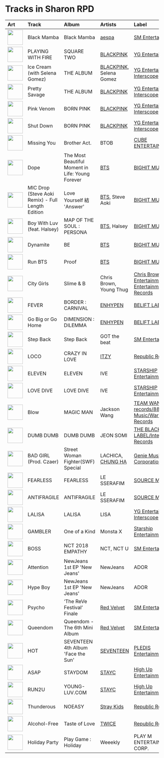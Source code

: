 # Tracks in Sharon RPD

| Art                                                                                              | Track                                             | Album                                            | Artists                                            | Label                                                                                     | 💚   | 🔗                                                          |
|:-------------------------------------------------------------------------------------------------|:--------------------------------------------------|:-------------------------------------------------|:---------------------------------------------------|:------------------------------------------------------------------------------------------|:----|:-----------------------------------------------------------|
| <img src="https://i.scdn.co/image/ab67616d0000b2736f248f7695eb544a3a1955c5" alt="" width="50" /> | Black Mamba                                       | Black Mamba                                      | [aespa](../artists/aespa.md)                       | [SM Entertainment](../labels/sm_entertainment.md)                                         | 💚   | [🔗](https://open.spotify.com/track/1t2qYCAjUAoGfeFeoBlK51) |
| <img src="https://i.scdn.co/image/ab67616d0000b27318a4a215052e9f396864bd73" alt="" width="50" /> | PLAYING WITH FIRE                                 | SQUARE TWO                                       | [BLACKPINK](../artists/blackpink.md)               | [YG Entertainment](../labels/yg_entertainment.md)                                         | 💚   | [🔗](https://open.spotify.com/track/7qmvLmX9tyaTiBAVNI6YEn) |
| <img src="https://i.scdn.co/image/ab67616d0000b2737dd8f95320e8ef08aa121dfe" alt="" width="50" /> | Ice Cream (with Selena Gomez)                     | THE ALBUM                                        | [BLACKPINK](../artists/blackpink.md), Selena Gomez | [YG Entertainment](../labels/yg_entertainment.md), [Interscope](../labels/interscope.md)  | 💚   | [🔗](https://open.spotify.com/track/4JUPEh2DVSXFGExu4Uxevz) |
| <img src="https://i.scdn.co/image/ab67616d0000b2737dd8f95320e8ef08aa121dfe" alt="" width="50" /> | Pretty Savage                                     | THE ALBUM                                        | [BLACKPINK](../artists/blackpink.md)               | [YG Entertainment](../labels/yg_entertainment.md), [Interscope](../labels/interscope.md)  | 💚   | [🔗](https://open.spotify.com/track/1XnpzbOGptRwfJhZgLbmSr) |
| <img src="https://i.scdn.co/image/ab67616d0000b2734aeaaeeb0755f1d8a8b51738" alt="" width="50" /> | Pink Venom                                        | BORN PINK                                        | [BLACKPINK](../artists/blackpink.md)               | [YG Entertainment](../labels/yg_entertainment.md), [Interscope](../labels/interscope.md)  | 💚   | [🔗](https://open.spotify.com/track/6stcJnJHPO8RrYx5LLz5OP) |
| <img src="https://i.scdn.co/image/ab67616d0000b2734aeaaeeb0755f1d8a8b51738" alt="" width="50" /> | Shut Down                                         | BORN PINK                                        | [BLACKPINK](../artists/blackpink.md)               | [YG Entertainment](../labels/yg_entertainment.md), [Interscope](../labels/interscope.md)  | 💚   | [🔗](https://open.spotify.com/track/0ARKW62l9uWIDYMZTUmJHF) |
| <img src="https://i.scdn.co/image/ab67616d0000b27317477a7434c66ac5548b6ab7" alt="" width="50" /> | Missing You                                       | Brother Act.                                     | BTOB                                               | [CUBE ENTERTAINMENT](../labels/cube_entertainment.md)                                     |     | [🔗](https://open.spotify.com/track/2zlgwqw8BLX2JGB76LIFeF) |
| <img src="https://i.scdn.co/image/ab67616d0000b273c6dbc63cf145b4ff6bee3322" alt="" width="50" /> | Dope                                              | The Most Beautiful Moment in Life: Young Forever | [BTS](../artists/bts.md)                           | [BIGHIT MUSIC](../labels/bighit_music.md)                                                 | 💚   | [🔗](https://open.spotify.com/track/4o3Ao6wY5fbJR32fQKabfQ) |
| <img src="https://i.scdn.co/image/ab67616d0000b2733825e6d4d02e4b4c0cec7e1d" alt="" width="50" /> | MIC Drop (Steve Aoki Remix) - Full Length Edition | Love Yourself 結 'Answer'                         | [BTS](../artists/bts.md), Steve Aoki               | [BIGHIT MUSIC](../labels/bighit_music.md)                                                 |     | [🔗](https://open.spotify.com/track/01380RE6UfsPSdiUIwrCoH) |
| <img src="https://i.scdn.co/image/ab67616d0000b27318d0ed4f969b376893f9a38f" alt="" width="50" /> | Boy With Luv (feat. Halsey)                       | MAP OF THE SOUL : PERSONA                        | [BTS](../artists/bts.md), Halsey                   | [BIGHIT MUSIC](../labels/bighit_music.md)                                                 |     | [🔗](https://open.spotify.com/track/4a9tbd947vo9K8Vti9JwcI) |
| <img src="https://i.scdn.co/image/ab67616d0000b273c07d5d2fdc02ae252fcd07e5" alt="" width="50" /> | Dynamite                                          | BE                                               | [BTS](../artists/bts.md)                           | [BIGHIT MUSIC](../labels/bighit_music.md)                                                 | 💚   | [🔗](https://open.spotify.com/track/5QDLhrAOJJdNAmCTJ8xMyW) |
| <img src="https://i.scdn.co/image/ab67616d0000b27317db30ce3f081d6818a8ad49" alt="" width="50" /> | Run BTS                                           | Proof                                            | [BTS](../artists/bts.md)                           | [BIGHIT MUSIC](../labels/bighit_music.md)                                                 | 💚   | [🔗](https://open.spotify.com/track/69xohKu8C1fsflYAiSNbwM) |
| <img src="https://i.scdn.co/image/ab67616d0000b27363e0ddbb488d0eeec0e738fc" alt="" width="50" /> | City Girls                                        | Slime & B                                        | Chris Brown, Young Thug                            | [Chris Brown Entertainment/300 Entertainment/RCA Records](../labels/rca_records_label.md) |     | [🔗](https://open.spotify.com/track/1rJUbH0v2E8t1GY4OAUTeC) |
| <img src="https://i.scdn.co/image/ab67616d0000b273714e56679ab196354e2e443e" alt="" width="50" /> | FEVER                                             | BORDER : CARNIVAL                                | [ENHYPEN](../artists/enhypen.md)                   | [BELIFT LAB](../labels/belift_lab.md)                                                     | 💚   | [🔗](https://open.spotify.com/track/0UzymivvUH5s8z4PeWZJaK) |
| <img src="https://i.scdn.co/image/ab67616d0000b2736772cf096be8acc1df092519" alt="" width="50" /> | Go Big or Go Home                                 | DIMENSION : DILEMMA                              | [ENHYPEN](../artists/enhypen.md)                   | [BELIFT LAB](../labels/belift_lab.md)                                                     | 💚   | [🔗](https://open.spotify.com/track/6IqKFke4ZhKbGYULllEezY) |
| <img src="https://i.scdn.co/image/ab67616d0000b273cc6f76f75551af499b5cd0cb" alt="" width="50" /> | Step Back                                         | Step Back                                        | GOT the beat                                       | [SM Entertainment](../labels/sm_entertainment.md)                                         | 💚   | [🔗](https://open.spotify.com/track/3LCwQoTrdQgHsGJE5gGVqx) |
| <img src="https://i.scdn.co/image/ab67616d0000b273a0df2d59f0ae9426cba3eb36" alt="" width="50" /> | LOCO                                              | CRAZY IN LOVE                                    | [ITZY](../artists/itzy.md)                         | [Republic Records](../labels/republic_records.md)                                         | 💚   | [🔗](https://open.spotify.com/track/56Yxkm62GtEpnPyG7TvwLY) |
| <img src="https://i.scdn.co/image/ab67616d0000b273da343b21617aac0c57e332bb" alt="" width="50" /> | ELEVEN                                            | ELEVEN                                           | IVE                                                | [STARSHIP Entertainment](../labels/starship_entertainment.md)                             | 💚   | [🔗](https://open.spotify.com/track/7n2FZQsaLb7ZRfRPfEeIvr) |
| <img src="https://i.scdn.co/image/ab67616d0000b2739016f58cc49e6473e1207093" alt="" width="50" /> | LOVE DIVE                                         | LOVE DIVE                                        | IVE                                                | [STARSHIP Entertainment](../labels/starship_entertainment.md)                             | 💚   | [🔗](https://open.spotify.com/track/0Q5VnK2DYzRyfqQRJuUtvi) |
| <img src="https://i.scdn.co/image/ab67616d0000b273ed10325dc317f32df83990b9" alt="" width="50" /> | Blow                                              | MAGIC MAN                                        | Jackson Wang                                       | [TEAM WANG records/88rising Music/Warner Records](../labels/team_wang_records.md)         | 💚   | [🔗](https://open.spotify.com/track/53WD6QvMGh7wXQVP0U8Rnr) |
| <img src="https://i.scdn.co/image/ab67616d0000b273fddc804f96cdd6a7de9bcc09" alt="" width="50" /> | DUMB DUMB                                         | DUMB DUMB                                        | JEON SOMI                                          | [THE BLACK LABEL/Interscope Records](../labels/the_black_label.md)                        | 💚   | [🔗](https://open.spotify.com/track/0dnkOK5hGUCmIJ7FDF0yHz) |
| <img src="https://i.scdn.co/image/ab67616d0000b2739d662735fc7d080888bc40b4" alt="" width="50" /> | BAD GIRL (Prod. Czaer)                            | Street Woman Fighter(SWF) Special                | LACHICA, [CHUNG HA](../artists/chung_ha.md)        | [Genie Music Corporation](../labels/genie_music_corporation.md)                           |     | [🔗](https://open.spotify.com/track/4yCQYX8eKL1XYJmGglSV1A) |
| <img src="https://i.scdn.co/image/ab67616d0000b2739030184114911536d5f77555" alt="" width="50" /> | FEARLESS                                          | FEARLESS                                         | LE SSERAFIM                                        | [SOURCE MUSIC](../labels/source_music.md)                                                 | 💚   | [🔗](https://open.spotify.com/track/296nXCOv97WJNRWzIBQnoj) |
| <img src="https://i.scdn.co/image/ab67616d0000b273a991995542d50a691b9ae5be" alt="" width="50" /> | ANTIFRAGILE                                       | ANTIFRAGILE                                      | LE SSERAFIM                                        | [SOURCE MUSIC](../labels/source_music.md)                                                 | 💚   | [🔗](https://open.spotify.com/track/4fsQ0K37TOXa3hEQfjEic1) |
| <img src="https://i.scdn.co/image/ab67616d0000b273330f11fb125bb80b760f9e19" alt="" width="50" /> | LALISA                                            | LALISA                                           | LISA                                               | [YG Entertainment](../labels/yg_entertainment.md), [Interscope](../labels/interscope.md)  | 💚   | [🔗](https://open.spotify.com/track/7uQZVznj0uQOGC9KhV2Mg6) |
| <img src="https://i.scdn.co/image/ab67616d0000b27303b313cdf98d61d141645f11" alt="" width="50" /> | GAMBLER                                           | One of a Kind                                    | Monsta X                                           | [Starship Entertainment](../labels/starship_entertainment.md)                             | 💚   | [🔗](https://open.spotify.com/track/1Zsy7gMUcHDhxC0bbyZmC2) |
| <img src="https://i.scdn.co/image/ab67616d0000b273b1d944dd406d5b0e461ad155" alt="" width="50" /> | BOSS                                              | NCT 2018 EMPATHY                                 | NCT, NCT U                                         | [SM Entertainment](../labels/sm_entertainment.md)                                         | 💚   | [🔗](https://open.spotify.com/track/0ErzcmZ2gIwX7X0xSMQPix) |
| <img src="https://i.scdn.co/image/ab67616d0000b2739d28fd01859073a3ae6ea209" alt="" width="50" /> | Attention                                         | NewJeans 1st EP 'New Jeans'                      | NewJeans                                           | ADOR                                                                                      | 💚   | [🔗](https://open.spotify.com/track/2pIUpMhHL6L9Z5lnKxJJr9) |
| <img src="https://i.scdn.co/image/ab67616d0000b2739d28fd01859073a3ae6ea209" alt="" width="50" /> | Hype Boy                                          | NewJeans 1st EP 'New Jeans'                      | NewJeans                                           | ADOR                                                                                      | 💚   | [🔗](https://open.spotify.com/track/0a4MMyCrzT0En247IhqZbD) |
| <img src="https://i.scdn.co/image/ab67616d0000b273df5022bdf1ac4bf52135c4be" alt="" width="50" /> | Psycho                                            | ‘The ReVe Festival’ Finale                       | [Red Velvet](../artists/red_velvet.md)             | [SM Entertainment](../labels/sm_entertainment.md)                                         | 💚   | [🔗](https://open.spotify.com/track/3CYH422oy1cZNoo0GTG1TK) |
| <img src="https://i.scdn.co/image/ab67616d0000b273830de2e836036f181df598d0" alt="" width="50" /> | Queendom                                          | Queendom - The 6th Mini Album                    | [Red Velvet](../artists/red_velvet.md)             | [SM Entertainment](../labels/sm_entertainment.md)                                         | 💚   | [🔗](https://open.spotify.com/track/6SpPr7K4YQ2wp8jU6uOTmQ) |
| <img src="https://i.scdn.co/image/ab67616d0000b273decd839dd4fef3faf64c5fd5" alt="" width="50" /> | HOT                                               | SEVENTEEN 4th Album 'Face the Sun'               | [SEVENTEEN](../artists/seventeen.md)               | [PLEDIS Entertainment](../labels/pledis_entertainment.md)                                 | 💚   | [🔗](https://open.spotify.com/track/6I2tqFhk8tq69iursYxuxd) |
| <img src="https://i.scdn.co/image/ab67616d0000b273af2fda9fb591d43c355c2ac3" alt="" width="50" /> | ASAP                                              | STAYDOM                                          | [STAYC](../artists/stayc.md)                       | [High Up Entertainment](../labels/high_up_entertainment.md)                               | 💚   | [🔗](https://open.spotify.com/track/5BXr7hYZQOeRttkeWYTq5S) |
| <img src="https://i.scdn.co/image/ab67616d0000b2738ea860a3e6904b875629d672" alt="" width="50" /> | RUN2U                                             | YOUNG-LUV.COM                                    | [STAYC](../artists/stayc.md)                       | [High Up Entertainment](../labels/high_up_entertainment.md)                               | 💚   | [🔗](https://open.spotify.com/track/3gFcGnU4kTdMYLXDjH1TK8) |
| <img src="https://i.scdn.co/image/ab67616d0000b2731843897a2a72dd5036bbb1fc" alt="" width="50" /> | Thunderous                                        | NOEASY                                           | [Stray Kids](../artists/stray_kids.md)             | [Republic Records](../labels/republic_records.md)                                         | 💚   | [🔗](https://open.spotify.com/track/0nwTMzpatarzvLvtwwzdCt) |
| <img src="https://i.scdn.co/image/ab67616d0000b273feede28e85bb57807a272a2b" alt="" width="50" /> | Alcohol-Free                                      | Taste of Love                                    | [TWICE](../artists/twice.md)                       | [Republic Records](../labels/republic_records.md)                                         | 💚   | [🔗](https://open.spotify.com/track/0BTaaKT4RMbs5M73tOHX5Y) |
| <img src="https://i.scdn.co/image/ab67616d0000b273c412e430ac07b4bf18b424af" alt="" width="50" /> | Holiday Party                                     | Play Game : Holiday                              | Weeekly                                            | PLAY M ENTERTAINMENT CORP.                                                                | 💚   | [🔗](https://open.spotify.com/track/1oVEVmVaI590kt8bCZ90uU) |
